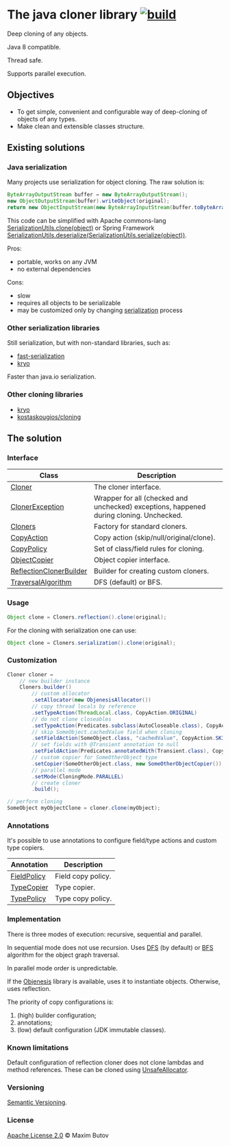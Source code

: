 
# The java cloner library [![build](actions/workflows/build.yml/badge.svg)](actions/workflows/build.yml)
                  
Deep cloning of any objects.

Java 8 compatible.

Thread safe.

Supports parallel execution.

## Objectives

- To get simple, convenient and configurable way of deep-cloning of objects of any types.
- Make clean and extensible classes structure.

## Existing solutions
                    
### Java serialization

Many projects use serialization for object cloning. The raw solution is: 
```java
ByteArrayOutputStream buffer = new ByteArrayOutputStream();
new ObjectOutputStream(buffer).writeObject(original);
return new ObjectInputStream(new ByteArrayInputStream(buffer.toByteArray())).readObject();
```
This code can be simplified with Apache commons-lang [SerializationUtils.clone(object)](https://commons.apache.org/proper/commons-lang/apidocs/org/apache/commons/lang3/SerializationUtils.html#clone-T-) or Spring Framework [SerializationUtils.deserialize(SerializationUtils.serialize(object))](https://docs.spring.io/spring-framework/docs/current/javadoc-api/org/springframework/util/SerializationUtils.html).

Pros:
- portable, works on any JVM
- no external dependencies

Cons:
- slow
- requires all objects to be serializable
- may be customized only by changing [serialization](https://docs.oracle.com/javase/8/docs/api/java/io/Serializable.html) process

### Other serialization libraries
                                       
Still serialization, but with non-standard libraries, such as:
- [fast-serialization](https://github.com/RuedigerMoeller/fast-serialization)
- [kryo](https://github.com/EsotericSoftware/kryo)
      
Faster than java.io serialization.

### Other cloning libraries

- [kryo](https://github.com/EsotericSoftware/kryo#deep-and-shallow-copies)
- [kostaskougios/cloning](https://github.com/kostaskougios/cloning)

## The solution

### Interface

| Class | Description |
| --- | --- |
| [Cloner](jdk8/src/main/java/org/sugarcubes/cloner/Cloner.java) | The cloner interface. |
| [ClonerException](jdk8/src/main/java/org/sugarcubes/cloner/ClonerException.java) | Wrapper for all (checked and unchecked) exceptions, happened during cloning. Unchecked. |
| [Cloners](jdk8/src/main/java/org/sugarcubes/cloner/Cloners.java) | Factory for standard cloners. |
| [CopyAction](jdk8/src/main/java/org/sugarcubes/cloner/CopyAction.java) | Copy action (skip/null/original/clone). |
| [CopyPolicy](jdk8/src/main/java/org/sugarcubes/cloner/CopyPolicy.java) | Set of class/field rules for cloning. |
| [ObjectCopier](jdk8/src/main/java/org/sugarcubes/cloner/ObjectCopier.java) | Object copier interface. |
| [ReflectionClonerBuilder](jdk8/src/main/java/org/sugarcubes/cloner/ReflectionClonerBuilder.java) | Builder for creating custom cloners. |
| [TraversalAlgorithm](jdk8/src/main/java/org/sugarcubes/cloner/TraversalAlgorithm.java) | DFS (default) or BFS. |
            
### Usage

```java
Object clone = Cloners.reflection().clone(original);
```

For the cloning with serialization one can use:

```java
Object clone = Cloners.serialization().clone(original);
```

### Customization

```java
Cloner cloner =
    // new builder instance
    Cloners.builder()
        // custom allocator
        .setAllocator(new ObjenesisAllocator())
        // copy thread locals by reference
        .setTypeAction(ThreadLocal.class, CopyAction.ORIGINAL)
        // do not clone closeables
        .setTypeAction(Predicates.subclass(AutoCloseable.class), CopyAction.ORIGINAL)
        // skip SomeObject.cachedValue field when cloning
        .setFieldAction(SomeObject.class, "cachedValue", CopyAction.SKIP)
        // set fields with @Transient annotation to null
        .setFieldAction(Predicates.annotatedWith(Transient.class), CopyAction.NULL)
        // custom copier for SomeOtherObject type
        .setCopier(SomeOtherObject.class, new SomeOtherObjectCopier())
        // parallel mode
        .setMode(CloningMode.PARALLEL)
        // create cloner
        .build();

// perform cloning
SomeObject myObjectClone = cloner.clone(myObject);
```

### Annotations
                                  
It's possible to use annotations to configure field/type actions and custom type copiers.

| Annotation | Description |
| --- | --- |
| [FieldPolicy](jdk8/src/main/java/org/sugarcubes/cloner/FieldPolicy.java) | Field copy policy. |
| [TypeCopier](jdk8/src/main/java/org/sugarcubes/cloner/TypeCopier.java) | Type copier. |
| [TypePolicy](jdk8/src/main/java/org/sugarcubes/cloner/TypePolicy.java) | Type copy policy. |

### Implementation
                       
There is three modes of execution: recursive, sequential and parallel.

In sequential mode does not use recursion. Uses [DFS](https://en.wikipedia.org/wiki/Depth-first_search) (by default) or [BFS](https://en.wikipedia.org/wiki/Breadth-first_search) algorithm for the object graph traversal.

In parallel mode order is unpredictable.

If the [Objenesis](https://github.com/easymock/objenesis) library is available, uses it to instantiate objects. Otherwise, uses reflection.

The priority of copy configurations is:
1. (high) builder configuration;
2. annotations;
3. (low) default configuration (JDK immutable classes).

### Known limitations

Default configuration of reflection cloner does not clone lambdas and method references. These can be cloned using [UnsafeAllocator](jdk8/src/main/java/org/sugarcubes/cloner/UnsafeAllocator.java).
        
### Versioning

[Semantic Versioning](https://semver.org).

### License

[Apache License 2.0](LICENSE.txt) © Maxim Butov
